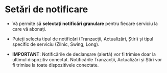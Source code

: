 # **Setări de notificare**

- Vă permite să **selectați notificări granulare** pentru fiecare serviciu la care vă abonați.

- Puteți selecta tipul de notificări (Tranzacții, Actualizări, Știri) și tipul specific de serviciu (Zilnic, Swing, Long).

- **IMPORTANT**: Notificările de declanșare (alertă) vor fi trimise doar la ultimul dispozitiv conectat. Notificările Tranzacții, Actualizări și Știri vor fi trimise la toate dispozitivele conectate.

